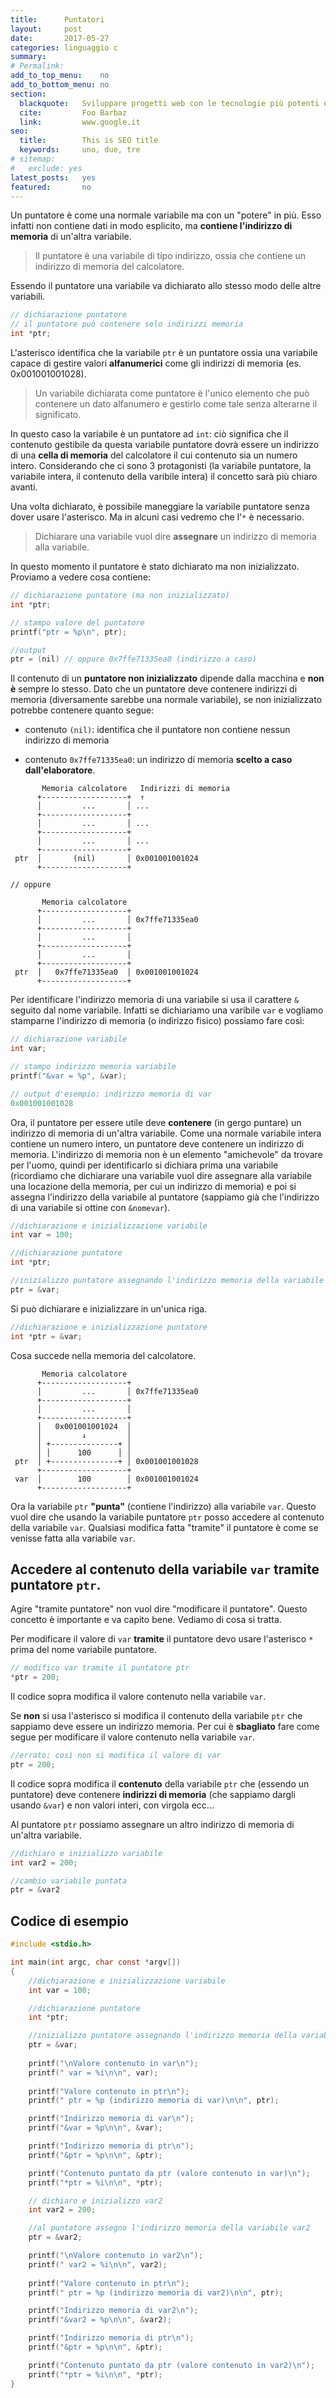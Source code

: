 ```yaml
---
title: 		Puntatori
layout: 	post
date:   	2017-05-27
categories: linguaggio c
summary:  
# Permalink:
add_to_top_menu: 	no
add_to_bottom_menu: no
section:
  blackquote: 	Sviluppare progetti web con le tecnologie più potenti è la base di un prodotto vincente e duraturo 
  cite: 	  	Foo Barbaz
  link:		  	www.google.it
seo:
  title: 		This is SEO title
  keywords: 	uno, due, tre
# sitemap:
#	exclude: yes
latest_posts: 	yes
featured: 		no
---
```


Un puntatore è come una normale variabile ma con un "potere" in più. Esso infatti non contiene dati in modo esplicito, ma **contiene l'indirizzo di memoria** di un'altra variabile. 

>Il puntatore è una variabile di tipo indirizzo, ossia che contiene un indirizzo di memoria del calcolatore.

Essendo il puntatore una variabile va dichiarato allo stesso modo delle altre variabili. 

```c
// dichiarazione puntatore
// il puntatore può contenere solo indirizzi memoria
int *ptr; 
```

L'asterisco identifica che la variabile `ptr` è un puntatore ossia una variabile capace di gestire valori **alfanumerici** come gli indirizzi di memoria (es. 0x001001001028). 

> Un variabile dichiarata come puntatore è l'unico elemento che può contenere un dato alfanumero e gestirlo come tale senza alterarne il significato.

In questo caso la variabile è un puntatore ad `int`: ciò significa che il contenuto gestibile da questa variabile puntatore dovrà essere un indirizzo di una **cella di memoria** del calcolatore il cui contenuto sia un numero intero. Considerando che ci sono 3 protagonisti (la variabile puntatore, la variabile intera, il contenuto della varibile intera) il concetto sarà più chiaro avanti.

Una volta dichiarato, è possibile maneggiare la variabile puntatore senza dover usare l'asterisco. Ma in alcuni casi vedremo che l'`*` è necessario.

> Dichiarare una variabile vuol dire **assegnare** un indirizzo di memoria alla variabile.

In questo momento il puntatore è stato dichiarato ma non inizializzato. Proviamo a vedere cosa contiene: 

```c
// dichiarazione puntatore (ma non inizializzato)
int *ptr;

// stampo valore del puntatore
printf("ptr = %p\n", ptr);

//output
ptr = (nil) // oppure 0x7ffe71335ea0 (indirizzo a caso)
```

Il contenuto di un **puntatore non inizializzato** dipende dalla macchina e **non è** sempre lo stesso. Dato che un puntatore deve contenere indirizzi di memoria (diversamente sarebbe una normale variabile), se non inizializzato potrebbe contenere quanto segue:

* contenuto `(nil)`: identifica che il puntatore non contiene nessun indirizzo di memoria

* contenuto `0x7ffe71335ea0`: un indirizzo di memoria **scelto a caso dall'elaboratore**. 

```
       Memoria calcolatore   Indirizzi di memoria
      +-------------------+  ↑
      │         ...       │ ... 
      +-------------------+       
      │         ...       │ ...
      +-------------------+       
      │         ...       │ ...
      +-------------------+       
 ptr  │       (nil)       │ 0x001001001024
      +-------------------+        

// oppure

       Memoria calcolatore    
      +-------------------+       
      │         ...       │ 0x7ffe71335ea0
      +-------------------+   
      │         ...       │   
      +-------------------+       
      │         ...       │   
      +-------------------+
 ptr  │   0x7ffe71335ea0  │ 0x001001001024
      +-------------------+       
```

Per identificare l'indirizzo memoria di una variabile si usa il carattere `&` seguito dal nome variabile. Infatti se dichiariamo una varibile `var` e vogliamo stamparne l'indirizzo di memoria (o indirizzo fisico) possiamo fare così:

```c
// dichiarazione variabile
int var; 

// stampo indirizzo memoria variabile
printf("&var = %p", &var);

// output d'esempio: indirizzo memoria di var
0x001001001028
```

Ora, il puntatore per essere utile deve **contenere** (in gergo puntare) un indirizzo di memoria di un'altra variabile. Come una normale variabile intera contiene un numero intero, un puntatore deve contenere un indirizzo di memoria. L'indirizzo di memoria non è un elemento "amichevole" da trovare per l'uomo, quindi per identificarlo si dichiara prima una variabile (ricordiamo che dichiarare una variabile vuol dire assegnare alla variabile una locazione della memoria, per cui un indirizzo di memoria) e poi si assegna l'indirizzo della variabile al puntatore (sappiamo già che l'indirizzo di una variabile si ottine con `&nomevar`). 

```c
//dichiarazione e inizializzazione variabile 
int var = 100;

//dichiarazione puntatore
int *ptr;

//inizializzo puntatore assegnando l'indirizzo memoria della variabile var
ptr = &var;
```

Si può dichiarare e inizializzare in un'unica riga. 

```c
//dichiarazione e inizializzazione puntatore
int *ptr = &var;
```

Cosa succede nella memoria del calcolatore.

```
       Memoria calcolatore    
      +-------------------+       
      │         ...       │ 0x7ffe71335ea0
      +-------------------+      
      │         ...       │
      +-------------------+  
      │   0x001001001024  │
      │         ↓         │
      │ +---------------+ │
      │ │      100      │ │
 ptr  │ +---------------+ │ 0x001001001028
      +-------------------+  
 var  │        100        │ 0x001001001024
      +-------------------+
```

Ora la variabile `ptr` **"punta"** (contiene l'indirizzo) alla variabile `var`. Questo vuol dire che usando la variabile puntatore `ptr` posso accedere al contenuto della variabile `var`. Qualsiasi modifica fatta "tramite" il puntatore è come se venisse fatta alla variabile `var`. 

## Accedere al contenuto della variabile `var` tramite puntatore `ptr`.

Agire "tramite puntatore" non vuol dire "modificare il puntatore". Questo concetto è importante e va capito bene. Vediamo di cosa si tratta.

Per modificare il valore di `var` **tramite** il puntatore devo usare l'asterisco `*` prima del nome variabile puntatore.

```c
// modifico var tramite il puntatore ptr
*ptr = 200;
```

Il codice sopra modifica il valore contenuto nella variabile `var`.

Se **non** si usa l'asterisco si modifica il contenuto della variabile `ptr` che sappiamo deve essere un indirizzo memoria. Per cui è **sbagliato** fare come segue per modificare il valore contenuto nella variabile `var`.

```c
//errato: così non si modifica il valore di var
ptr = 200;
```

Il codice sopra modifica il **contenuto** della variabile `ptr` che (essendo un puntatore) deve contenere **indirizzi di memoria** (che sappiamo dargli usando `&var`) e non valori interi, con virgola ecc...

Al puntatore `ptr` possiamo assegnare un altro indirizzo di memoria di un'altra variabile. 

```c
//dichiaro e inizializzo variabile
int var2 = 200;

//cambio variabile puntata
ptr = &var2
```

## Codice di esempio

```c
#include <stdio.h>

int main(int argc, char const *argv[])
{
	//dichiarazione e inizializzazione variabile 
	int var = 100;

	//dichiarazione puntatore
	int *ptr;

	//inizializzo puntatore assegnando l'indirizzo memoria della variabile var
	ptr = &var;
	
	printf("\nValore contenuto in var\n");
	printf(" var = %i\n\n", var);
	
	printf("Valore contenuto in ptr\n");
	printf(" ptr = %p (indirizzo memoria di var)\n\n", ptr);

	printf("Indirizzo memoria di var\n"); 
	printf("&var = %p\n\n", &var);

	printf("Indirizzo memoria di ptr\n"); 
	printf("&ptr = %p\n\n", &ptr);

	printf("Contenuto puntato da ptr (valore contenuto in var)\n"); 
	printf("*ptr = %i\n\n", *ptr);

	// dichiaro e inizializzo var2
	int var2 = 200; 

	//al puntatore assegno l'indirizzo memoria della variabile var2
	ptr = &var2;

	printf("\nValore contenuto in var2\n");
	printf(" var2 = %i\n\n", var2);
	
	printf("Valore contenuto in ptr\n");
	printf(" ptr = %p (indirizzo memoria di var2)\n\n", ptr);

	printf("Indirizzo memoria di var2\n"); 
	printf("&var2 = %p\n\n", &var2);

	printf("Indirizzo memoria di ptr\n"); 
	printf("&ptr = %p\n\n", &ptr);

	printf("Contenuto puntato da ptr (valore contenuto in var2)\n"); 
	printf("*ptr = %i\n\n", *ptr);	
}
```